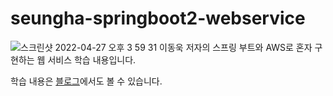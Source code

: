 # seungha-springboot2-webservice

![스크린샷 2022-04-27 오후 3 59 31](https://user-images.githubusercontent.com/69295153/165463908-5179f0eb-23a4-406a-8cd6-879f518469c7.png)
이동욱 저자의 스프링 부트와 AWS로 혼자 구현하는 웹 서비스 학습 내용입니다. 

학습 내용은 [블로그](https://velog.io/@nnoshel/series/%EC%8A%A4%ED%94%84%EB%A7%81-%EB%B6%80%ED%8A%B8%EC%99%80-AWS%EB%A1%9C-%ED%98%BC%EC%9E%90-%EA%B5%AC%ED%98%84%ED%95%98%EB%8A%94-%EC%9B%B9-%EC%84%9C%EB%B9%84%EC%8A%A4)에서도 볼 수 있습니다. 
